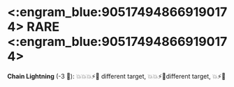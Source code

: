 # <:engram_blue:905174948669190174> RARE <:engram_blue:905174948669190174>

**Chain Lightning** (-3 :large_blue_diamond:): :boom::boom::boom::zap::twisted_rightwards_arrows: different target, :boom::boom::zap::twisted_rightwards_arrows:different target, :boom::zap::twisted_rightwards_arrows:
